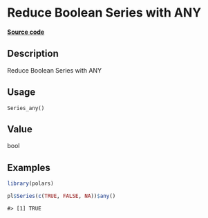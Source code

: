 
# Reduce Boolean Series with ANY

[**Source code**](https://github.com/pola-rs/r-polars/tree/0580dbe189881934960c63979bf59fc3448a21dc/R/series__series.R#L512)

## Description

Reduce Boolean Series with ANY

## Usage

<pre><code class='language-R'>Series_any()
</code></pre>

## Value

bool

## Examples

``` r
library(polars)

pl$Series(c(TRUE, FALSE, NA))$any()
```

    #> [1] TRUE
